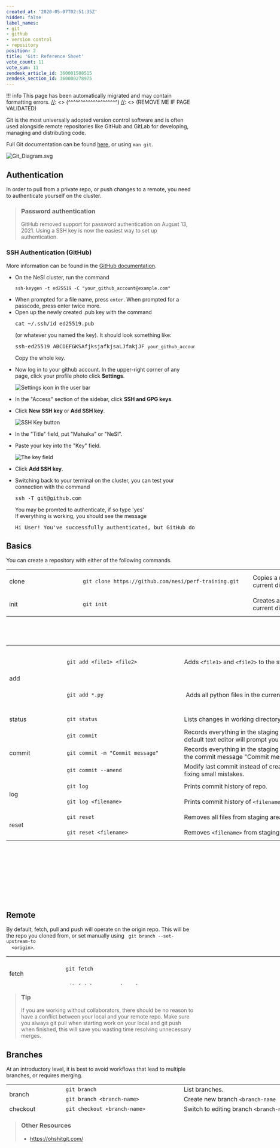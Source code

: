 ```yaml
---
created_at: '2020-05-07T02:51:35Z'
hidden: false
label_names:
- git
- github
- version control
- repository
position: 2
title: 'Git: Reference Sheet'
vote_count: 11
vote_sum: 11
zendesk_article_id: 360001508515
zendesk_section_id: 360000278975
---
```




[//]: <> (REMOVE ME IF PAGE VALIDATED)
[//]: <> (vvvvvvvvvvvvvvvvvvvv)
!!! info
    This page has been automatically migrated and may contain formatting errors.
[//]: <> (^^^^^^^^^^^^^^^^^^^^)
[//]: <> (REMOVE ME IF PAGE VALIDATED)

<p>Git is the most universally adopted version control software and is often used alongside remote repositories like GitHub and GitLab for developing, managing and distributing code.</p>
<p>Full Git documentation can be found <a href="https://git-scm.com/docs/git" target="_self">here</a>, or using <code>man git</code>.</p>
<p><img src="https://support.nesi.org.nz/hc/article_attachments/360004194235/Git_Diagram.svg" alt="Git_Diagram.svg"></p>
<h2>Authentication</h2>
<p>In order to pull from a private repo, or push changes to a remote, you need to authenticate yourself on the cluster.</p>
<blockquote class="blockquote-postreq">
<h3 id="prerequisites">Password authentication</h3>
<p>GitHub removed support for password authentication on August 13, 2021. Using a SSH key is now the easiest way to set up authentication.</p>
</blockquote>
<h3>SSH Authentication (GitHub)</h3>
<p>More information can be found in the <a href="https://docs.github.com/en/authentication/connecting-to-github-with-ssh/generating-a-new-ssh-key-and-adding-it-to-the-ssh-agent" target="_self">GitHub documentation</a>.</p>
<ul>
<li>On the NeSI cluster, run the command 
<pre><code class="hljs language-shell">ssh-keygen -t ed25519 -C "your_github_account@example.com"</code></pre>
</li>
<li>When prompted for a file name, press <code>enter</code>. When prompted for a passcode, press enter twice more.</li>
<li>Open up the newly created .pub key with the command 
<pre>cat ~/.ssh/id_ed25519.pub</pre>
(or whatever you named the key). It should look something like: 
<pre>ssh-ed25519 ABCDEFGKSAfjksjafkjsaLJfakjJF <code class="hljs language-shell">your_github_account@example.com</code></pre>
Copy the whole key.</li>
<li>
<p>Now log in to your github account. In the upper-right corner of any page, click your profile photo click <span></span><strong>Settings</strong>.</p>
<p><span class="procedural-image-wrapper"><img src="https://docs.github.com/assets/cb-34573/images/help/settings/userbar-account-settings.png" alt="Settings icon in the user bar"></span></p>
</li>
<li>
<p>In the "Access" section of the sidebar, click <span></span><strong><span></span>SSH and GPG keys</strong>.</p>
</li>
<li>
<p>Click <span></span><strong>New SSH key </strong><span></span>or <span></span><strong>Add SSH key</strong>.</p>
<p><span class="procedural-image-wrapper"><img src="https://docs.github.com/assets/cb-28257/images/help/settings/ssh-add-ssh-key-with-auth.png" alt="SSH Key button"></span></p>
</li>
<li>
<p>In the "Title" field, put "Mahuika" or "NeSI".</p>
</li>
<li>
<p>Paste your key into the "Key" field.</p>
<p><span class="procedural-image-wrapper"><img src="https://docs.github.com/assets/cb-47495/images/help/settings/ssh-key-paste-with-type.png" alt="The key field"></span></p>
</li>
<li>
<p>Click <span></span><strong>Add SSH key</strong>.</p>
</li>
<li>Switching back to your terminal on the cluster, you can test your connection with the command 
<pre>ssh -T git@github.com</pre>
You may be promted to authenticate, if so type 'yes'<br>If everything is working, you should see the message 
<pre>Hi User! You've successfully authenticated, but GitHub does not provide shell access.</pre>
</li>
</ul>
<h2>Basics</h2>
<p>You can create a repository with either of the following commands.</p>
<table style="height: 153px; width: 972px;">
<tbody>
<tr style="height: 22px;">
<td style="width: 184.031px; height: 63px;">clone</td>
<td style="width: 442.969px; height: 63px;"><code>git clone https://github.com/nesi/perf-training.git</code></td>
<td style="width: 310px; height: 63px;">Copies a remote repository into your current directory.</td>
</tr>
<tr style="height: 22px;">
<td style="width: 184.031px; height: 61.1719px;">init</td>
<td style="width: 442.969px; height: 21px;"><code>git init</code></td>
<td style="width: 310px; height: 21px;">Creates a new empty repo in your current directory.</td>
</tr>
</tbody>
</table>
<p> </p>
<table style="height: 678px; width: 974px;">
<tbody>
<tr style="height: 89px;">
<td style="width: 142px; height: 89px;" rowspan="2">add</td>
<td style="width: 310px; height: 89px;"><code><span class="c">git add &lt;file1&gt; &lt;file2&gt;</span></code></td>
<td style="width: 513px; height: 89px;">Adds <code>&lt;file1&gt;</code> and <code>&lt;file2&gt;</code> to the staging area.</td>
</tr>
<tr style="height: 89px;">
<td style="width: 310px; height: 89px;"><span class="c"><code>git add *.py</code></span></td>
<td style="width: 513px; height: 89px;"> Adds all python files in the current directory to the staging area.</td>
</tr>
<tr style="height: 41px;">
<td style="width: 142px; height: 41px;">status</td>
<td style="width: 310px; height: 41px;"><span class="c"><code>git status</code></span></td>
<td style="width: 513px; height: 41px;">Lists changes in working directory, and staged files.</td>
</tr>
<tr style="height: 39px;">
<td style="width: 142px; height: 39px;" rowspan="3">commit </td>
<td style="width: 310px; height: 39px;"><code><span class="c">git commit</span></code></td>
<td style="width: 513px; height: 39px;">Records everything in the staging area to your repository. The default text editor will prompt you for a commit message.</td>
</tr>
<tr style="height: 39px;">
<td style="width: 310px; height: 39px;"><span class="c"><code>git commit -m "Commit message"</code></span></td>
<td style="width: 513px; height: 39px;">Records everything in the staging area to your repository with the commit message "Commit message"</td>
</tr>
<tr style="height: 39px;">
<td style="width: 310px; height: 39px;"><span class="c"><code>git commit --amend</code></span></td>
<td style="width: 513px; height: 39px;">Modify last commit instead of creating a new one. Useful for fixing small mistakes.</td>
</tr>
<tr style="height: 41px;">
<td style="width: 142px; height: 41px;" rowspan="2">log </td>
<td style="width: 310px; height: 41px;"><code>git log</code></td>
<td style="width: 513px; height: 41px;">Prints commit history of repo.</td>
</tr>
<tr style="height: 41px;">
<td style="width: 310px; height: 41px;"><code>git log &lt;filename&gt;</code></td>
<td style="width: 513px; height: 41px;">Prints commit history of <code>&lt;filename&gt;</code>.</td>
</tr>
<tr style="height: 41px;">
<td style="width: 142px; height: 41px;" rowspan="2">reset </td>
<td style="width: 310px; height: 41px;"><code>git reset</code></td>
<td style="width: 513px; height: 41px;">Removes all files from staging area. (Opposite of <code>git add</code>)</td>
</tr>
<tr style="height: 41px;">
<td style="width: 310px; height: 41px;"><code>git reset &lt;filename&gt;</code></td>
<td style="width: 513px; height: 41px;">Removes <code>&lt;filename&gt;</code> from staging area.</td>
</tr>
</tbody>
</table>
<h2>Remote</h2>
<p>By default, fetch, pull and push will operate on the origin repo. This will be the repo you cloned from, or set manually using <code> git branch --set-upstream-to
  &lt;origin&gt;</code>.</p>
<table style="height: 76px; width: 1050px;">
<tbody>
<tr>
<td style="width: 136px;" rowspan="2">fetch </td>
<td style="width: 565.701px;"><code>git fetch</code></td>
<td style="width: 310.299px;">Gets status of 'origin'. git fetch <strong>does not </strong>change your working directory or local repository (see <code>git pull</code>). </td>
</tr>
<tr>
<td style="width: 565.701px;"><code>git fetch &lt;repo&gt; &lt;branch&gt;</code></td>
<td style="width: 310.299px;">Get status of <code>&lt;repo&gt;</code> <code>&lt;branch&gt;</code>.</td>
</tr>
<tr>
<td style="width: 136px;" rowspan="2">pull </td>
<td style="width: 565.701px;"><code>git pull</code></td>
<td style="width: 310.299px;">Incorporates changes from 'origin' into local repo. </td>
</tr>
<tr>
<td style="width: 565.701px;"><code>git pull &lt;repo&gt; &lt;branch&gt;</code></td>
<td style="width: 310.299px;">Incorporates changes from <code>&lt;repo&gt;</code> <code>&lt;branch&gt;</code> into local repo.</td>
</tr>
<tr>
<td style="width: 136px;" rowspan="2">push </td>
<td style="width: 565.701px;"><code>git push</code></td>
<td style="width: 310.299px;">Incorporates changes from local repo into 'origin'. </td>
</tr>
<tr>
<td style="width: 565.701px;"><code>git push &lt;repo&gt; &lt;branch&gt;</code></td>
<td style="width: 310.299px;">Incorporates changes from local repo into <code>&lt;repo&gt;</code> <code>&lt;branch&gt;</code>
</td>
</tr>
</tbody>
</table>
<blockquote class="blockquote-tip">
<h3 id="prerequisites">Tip</h3>
<p>If you are working without collaborators, there should be no reason to have a conflict between your local and your remote repo. Make sure you always git pull when starting work on your local and git push when finished, this will save you wasting time resolving unnecessary merges.</p>
</blockquote>
<h2>Branches</h2>
<p>At an introductory level, it is best to avoid workflows that lead to multiple branches, or requires merging.</p>
<table style="height: 76px; width: 966px;">
<tbody>
<tr>
<td style="width: 136px;" rowspan="2">branch </td>
<td style="width: 303px;"><code>git branch</code></td>
<td style="width: 489px;">List branches.</td>
</tr>
<tr>
<td style="width: 303px;"><code>git branch &lt;branch-name&gt;</code></td>
<td style="width: 489px;">Create new branch <code>&lt;branch-name</code>
</td>
</tr>
<tr>
<td style="width: 136px;">checkout</td>
<td style="width: 303px;"><code>git checkout &lt;branch-name&gt;</code></td>
<td style="width: 489px;">Switch to editing branch <code>&lt;branch-name&gt;</code>
</td>
</tr>
<tr>
<td style="width: 136px;">merge</td>
<td style="width: 303px;"><code>git merge &lt;branch-name&gt;</code></td>
<td style="width: 489px;">Merge <code>&lt;branch-name&gt;</code> into current branch.</td>
</tr>
</tbody>
</table>
<blockquote class="blockquote-postreq">
<h3 id="prerequisites">Other Resources</h3>
<ul>
<li><a href="https://ohshitgit.com/">https://ohshitgit.com/</a></li>
</ul>
</blockquote>